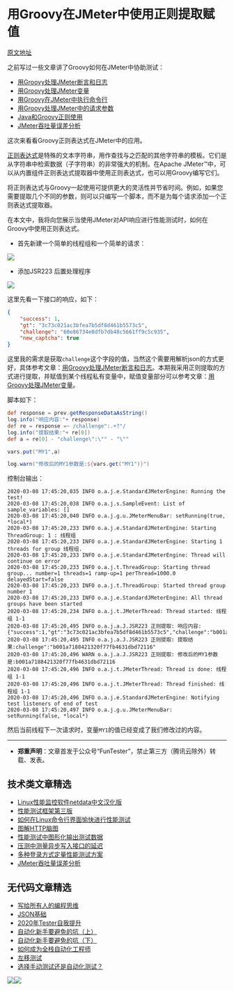 # 用Groovy在JMeter中使用正则提取赋值

[原文地址](https://www.blazemeter.com/blog/using-regular-expressions-and-groovy-for-testing-in-jmeter/)

之前写过一些文章讲了Groovy如何在JMeter中协助测试：

- [用Groovy处理JMeter断言和日志](https://mp.weixin.qq.com/s/Q4yPA4p8dZYAARZ60ZDh9w)
- [用Groovy处理JMeter变量](https://mp.weixin.qq.com/s/BxtweLrBUptM8r3LxmeM_Q)
- [用Groovy在JMeter中执行命令行](https://mp.weixin.qq.com/s/VTip7tiLpwBOr1gUoZ0n8A)
- [用Groovy处理JMeter中的请求参数](https://mp.weixin.qq.com/s/9pCUOXWpMwXR5ynvCMYJ7A)
- [Java和Groovy正则使用](https://mp.weixin.qq.com/s/DT3BKE3ZcCKf6TLzGc5wbg)
- [JMeter吞吐量误差分析](https://mp.weixin.qq.com/s/jHKmFNrLmjpihnoigNNCSg)

​这次来看看Groovy正则表达式在JMeter中的应用​。

[正则表达式](https://mp.weixin.qq.com/s/DT3BKE3ZcCKf6TLzGc5wbg)是特殊的文本字符串，用作查找与之匹配的其他字符串的模板。它们是从字符串中检索数据（子字符串）的非常强大的机制。在Apache JMeter™中，可以从内置组件正则表达式提取器中使用正则表达式，也可以用Groovy编写它们。

将正则表达式与Groovy一起使用可提供更大的灵活性并节省时间。例如，如果您需要提取几个不同的参数，则可以只编写一个脚本，而不是为每个请求添加一个正则表达式提取器。

在本文中，我将向您展示当使用JMeter对API响应进行性能测试时，如何在Groovy中使用正则表达式。


* 首先新建一个简单的线程组和一个简单的请求：

![](http://pic.automancloud.com/1583240306684.jpg)

* 添加JSR223 后置处理程序

![](http://pic.automancloud.com/QQ20200306-201144.png)


这里先看一下接口的响应，如下：


```json
{
    "success": 1, 
    "gt": "3c73c021ac3bfea7b5df8d461b5573c5", 
    "challenge": "60e86734e0dfb7db48c5661ff9c5c935", 
    "new_captcha": true
}
```

这里我的需求是获取`challenge`这个字段的值，当然这个需要用解析json的方式更好，具体参考文章：[用Groovy处理JMeter断言和日志](https://mp.weixin.qq.com/s/Q4yPA4p8dZYAARZ60ZDh9w)。本期我采用正则提取的方式进行提取，并赋值到某个线程私有变量中，赋值变量部分可以参考文章：[用Groovy处理JMeter变量](https://mp.weixin.qq.com/s/BxtweLrBUptM8r3LxmeM_Q)。

脚本如下：


```Groovy
def response = prev.getResponseDataAsString()
log.info("响应内容:"+ response)
def re = response =~ /challenge":.+?"/
log.info("提取结果:"+ re[0])
def a = re[0] - "challenge\":\"" - "\""

vars.put("MY1",a)

log.warn("修改后的MY1参数是:${vars.get("MY1")}")
```

控制台输出：


```shell
2020-03-08 17:45:20,035 INFO o.a.j.e.StandardJMeterEngine: Running the test!
2020-03-08 17:45:20,038 INFO o.a.j.s.SampleEvent: List of sample_variables: []
2020-03-08 17:45:20,040 INFO o.a.j.g.u.JMeterMenuBar: setRunning(true, *local*)
2020-03-08 17:45:20,233 INFO o.a.j.e.StandardJMeterEngine: Starting ThreadGroup: 1 : 线程组
2020-03-08 17:45:20,233 INFO o.a.j.e.StandardJMeterEngine: Starting 1 threads for group 线程组.
2020-03-08 17:45:20,233 INFO o.a.j.e.StandardJMeterEngine: Thread will continue on error
2020-03-08 17:45:20,233 INFO o.a.j.t.ThreadGroup: Starting thread group... number=1 threads=1 ramp-up=1 perThread=1000.0 delayedStart=false
2020-03-08 17:45:20,233 INFO o.a.j.t.ThreadGroup: Started thread group number 1
2020-03-08 17:45:20,233 INFO o.a.j.e.StandardJMeterEngine: All thread groups have been started
2020-03-08 17:45:20,234 INFO o.a.j.t.JMeterThread: Thread started: 线程组 1-1
2020-03-08 17:45:20,495 INFO o.a.j.a.J.JSR223 正则提取: 响应内容:{"success":1,"gt":"3c73c021ac3bfea7b5df8d461b5573c5","challenge":"b001a7188421320f77fb4631dbd72116","new_captcha":true}
2020-03-08 17:45:20,495 INFO o.a.j.a.J.JSR223 正则提取: 提取结果:challenge":"b001a7188421320f77fb4631dbd72116"
2020-03-08 17:45:20,496 WARN o.a.j.a.J.JSR223 正则提取: 修改后的MY1参数是:b001a7188421320f77fb4631dbd72116
2020-03-08 17:45:20,496 INFO o.a.j.t.JMeterThread: Thread is done: 线程组 1-1
2020-03-08 17:45:20,496 INFO o.a.j.t.JMeterThread: Thread finished: 线程组 1-1
2020-03-08 17:45:20,496 INFO o.a.j.e.StandardJMeterEngine: Notifying test listeners of end of test
2020-03-08 17:45:20,497 INFO o.a.j.g.u.JMeterMenuBar: setRunning(false, *local*)

```

然后当前线程下一次请求时，变量`MY1`的值已经变成了我们修改过的内容。


---
* **郑重声明**：文章首发于公众号“FunTester”，禁止第三方（腾讯云除外）转载、发表。

## 技术类文章精选

- [Linux性能监控软件netdata中文汉化版](https://mp.weixin.qq.com/s/fdXtK-5WwKnxjLZdyg6-nA)
- [性能测试框架第三版](https://mp.weixin.qq.com/s/Mk3PoH7oJX7baFmbeLtl_w)
- [如何在Linux命令行界面愉快进行性能测试](https://mp.weixin.qq.com/s/fwGqBe1SpA2V0lPfAOd04Q)
- [图解HTTP脑图](https://mp.weixin.qq.com/s/100Vm8FVEuXs0x6rDGTipw)
- [性能测试中图形化输出测试数据](https://mp.weixin.qq.com/s/EMvpYIsszdwBJFPIxztTvA)
- [压测中测量异步写入接口的延迟](https://mp.weixin.qq.com/s/odvK1iYgg4eRVtOOPbq15w)
- [多种登录方式定量性能测试方案](https://mp.weixin.qq.com/s/WuZ2h2rr0rNBgEvQVioacA)
- [JMeter吞吐量误差分析](https://mp.weixin.qq.com/s/jHKmFNrLmjpihnoigNNCSg)

## 无代码文章精选

- [写给所有人的编程思维](https://mp.weixin.qq.com/s/Oj33UCnYfbUgzsBzEm2GPQ)
- [JSON基础](https://mp.weixin.qq.com/s/tnQmAFfFbRloYp8J9TYurw)
- [2020年Tester自我提升](https://mp.weixin.qq.com/s/vuhUp85_6Sbg6ReAN3TTSQ)
- [自动化新手要避免的坑（上）](https://mp.weixin.qq.com/s/MjcX40heTRhEgCFhInoqYQ)
- [自动化新手要避免的坑（下）](https://mp.weixin.qq.com/s/azDUo1IO5JgkJIS9n1CMRg)
- [如何成为全栈自动化工程师](https://mp.weixin.qq.com/s/j2rQ3COFhg939KLrgKr_bg)
- [左移测试](https://mp.weixin.qq.com/s/8zXkWV4ils17hUqlXIpXSw)
- [选择手动测试还是自动化测试？](https://mp.weixin.qq.com/s/4haRrfSIp5Plgm_GN98lRA)

![](https://mmbiz.qpic.cn/mmbiz_jpg/13eN86FKXzCxr0Sa2MXpNKicZE024zJm73r4hrjticMMYViagtaSXxwsyhmRmOrdXPXfS5zB2ILHtaqNSoWGRwa8Q/640?wx_fmt=jpeg&tp=webp&wxfrom=5&wx_lazy=1&wx_co=1)![](https://mmbiz.qpic.cn/mmbiz_gif/13eN86FKXzCPsneTRDBzskVY9GpIhbl6e3JpwysPqAbM7Z80J1EZrIYpTO7YSD40Cp9hOicibdV3GIbVTcEapgqA/640?wx_fmt=gif&tp=webp&wxfrom=5&wx_lazy=1&wx_co=1)